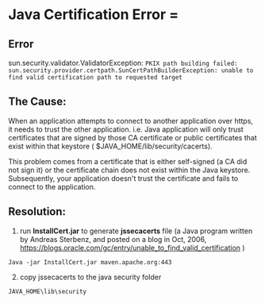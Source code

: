 
# Java Certification Error =

## Error
sun.security.validator.ValidatorException: `PKIX path building failed: sun.security.provider.certpath.SunCertPathBuilderException: unable to find valid certification path to requested target`

## The Cause:
When an application attempts to connect to another application over https, it needs to trust the other application. i.e. Java application will only trust certificates that are signed by those CA certificate or public certificates that exist within that keystore ( $JAVA_HOME/lib/security/cacerts). 

This problem comes from a certificate that is either self-signed (a CA did not sign it) or the certificate chain does not exist within the Java keystore. Subsequently, your application doesn't trust the certificate and fails to connect to the application.


## Resolution:

1. run **InstallCert.jar** to generate **jssecacerts** file (a Java program written by Andreas Sterbenz, and posted on a blog in Oct, 2006, 
https://blogs.oracle.com/gc/entry/unable_to_find_valid_certification )

`Java -jar InstallCert.jar maven.apache.org:443`

2. copy jssecacerts to the java security folder

`JAVA_HOME\lib\security`

